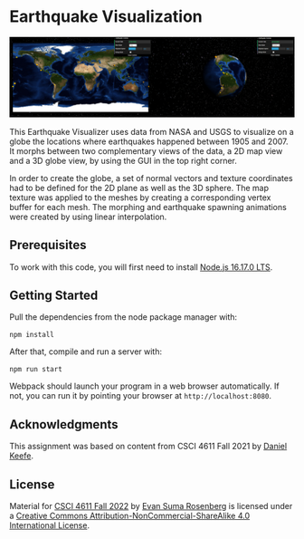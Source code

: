# Earthquake Visualization
![](./images/sidebyside.png)

This Earthquake Visualizer uses data from NASA and USGS to visualize on a globe the locations where earthquakes happened between 1905 and 2007. It morphs between two complementary views of the data, a 2D map view and a 3D globe view, by using the GUI in the top right corner. 

In order to create the globe, a set of normal vectors and texture coordinates had to be defined for the 2D plane as well as the 3D sphere. The map texture was applied to the meshes by creating a corresponding vertex buffer for each mesh. The morphing and earthquake spawning animations were created by using linear interpolation.

## Prerequisites

To work with this code, you will first need to install [Node.js 16.17.0 LTS](https://nodejs.org/). 

## Getting Started
Pull the dependencies from the node package manager with:

```
npm install
```
After that, compile and run a server with:

```
npm run start
```

Webpack should launch your program in a web browser automatically.  If not, you can run it by pointing your browser at `http://localhost:8080`.

## Acknowledgments

This assignment was based on content from CSCI 4611 Fall 2021 by [Daniel Keefe](https://www.danielkeefe.net/).

## License

Material for [CSCI 4611 Fall 2022](https://csci-4611-fall-2022.github.io/) by [Evan Suma Rosenberg](https://illusioneering.umn.edu/) is licensed under a [Creative Commons Attribution-NonCommercial-ShareAlike 4.0 International License](http://creativecommons.org/licenses/by-nc-sa/4.0/).
